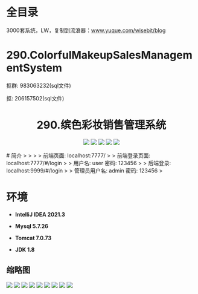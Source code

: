# 全目录

3000套系统，LW，复制到流浪器：www.yuque.com/wisebit/blog

# 290.ColorfulMakeupSalesManagementSystem

<p>抠群: 983063232(sql文件)</p>
<p>抠: 206157502(sql文件)</p>

<p><h1 align="center">290.缤色彩妆销售管理系统</h1></p>



<p align="center">
	<img src="https://img.shields.io/badge/jdk-1.8-orange.svg"/>
    <img src="https://img.shields.io/badge/spring-5.x-lightgrey.svg"/>
    <img src="https://img.shields.io/badge/springmvc-3.x-blue.svg"/>
    <img src="https://img.shields.io/badge/mybatis-5.x-yellow.svg"/>
    <img src="https://img.shields.io/badge/vue-5.x-yellow.svg"/>
</p>
# 简介
>
> 
>
> 前端页面: localhost:7777/
> 
> 前端登录页面: localhost:7777/#/login
>
> 用户名: user   密码: 123456
>
> 后端登录: localhost:9999/#/login
> 
> 管理员用户名: admin   密码: 123456
>


# 环境

- <b>IntelliJ IDEA 2021.3</b>

- <b>Mysql 5.7.26</b>

- <b>Tomcat 7.0.73</b>

- <b>JDK 1.8</b>





## 缩略图

![](https://bitwise.oss-cn-heyuan.aliyuncs.com/2024/9/10/a185c713-f992-4c7f-bb42-44281b7ae134.png)
![](https://bitwise.oss-cn-heyuan.aliyuncs.com/2024/9/10/42329f94-cebf-4938-9b39-41acc120cbaa.png)
![](https://bitwise.oss-cn-heyuan.aliyuncs.com/2024/9/10/885ef2ec-5ae4-4914-a88e-8a6807e55090.png)
![](https://bitwise.oss-cn-heyuan.aliyuncs.com/2024/9/10/c248e029-3c33-4704-8359-4fd1e411b4ac.png)
![](https://bitwise.oss-cn-heyuan.aliyuncs.com/2024/9/10/3b6657ea-99c7-4f66-83c2-8e97096aa003.png)
![](https://bitwise.oss-cn-heyuan.aliyuncs.com/2024/9/10/74ac4248-64a5-417c-858f-3bcb221eb4aa.png)
![](https://bitwise.oss-cn-heyuan.aliyuncs.com/2024/9/10/689b4649-30f6-4e51-a63a-f80cf442f377.png)
![](https://bitwise.oss-cn-heyuan.aliyuncs.com/2024/9/10/a3a71e3c-ebb2-43c3-b470-f4dac4b54746.png)
![](https://bitwise.oss-cn-heyuan.aliyuncs.com/2024/9/10/b1f1ae45-f65c-43d3-b038-cb29fcd2cf1a.png)







